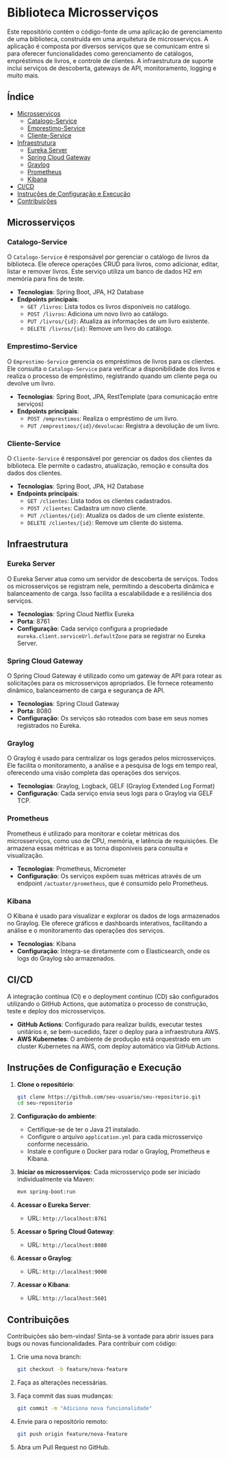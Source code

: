 # Biblioteca Microsserviços

Este repositório contém o código-fonte de uma aplicação de gerenciamento de uma biblioteca, construída em uma arquitetura de microsserviços. A aplicação é composta por diversos serviços que se comunicam entre si para oferecer funcionalidades como gerenciamento de catálogos, empréstimos de livros, e controle de clientes. A infraestrutura de suporte inclui serviços de descoberta, gateways de API, monitoramento, logging e muito mais.

## Índice

- [Microsserviços](#microsserviços)
  - [Catalogo-Service](#catalogo-service)
  - [Emprestimo-Service](#emprestimo-service)
  - [Cliente-Service](#cliente-service)
- [Infraestrutura](#infraestrutura)
  - [Eureka Server](#eureka-server)
  - [Spring Cloud Gateway](#spring-cloud-gateway)
  - [Graylog](#graylog)
  - [Prometheus](#prometheus)
  - [Kibana](#kibana)
- [CI/CD](#cicd)
- [Instruções de Configuração e Execução](#instruções-de-configuração-e-execução)
- [Contribuições](#contribuições)

## Microsserviços

### Catalogo-Service

O `Catalogo-Service` é responsável por gerenciar o catálogo de livros da biblioteca. Ele oferece operações CRUD para livros, como adicionar, editar, listar e remover livros. Este serviço utiliza um banco de dados H2 em memória para fins de teste.

- **Tecnologias**: Spring Boot, JPA, H2 Database
- **Endpoints principais**:
  - `GET /livros`: Lista todos os livros disponíveis no catálogo.
  - `POST /livros`: Adiciona um novo livro ao catálogo.
  - `PUT /livros/{id}`: Atualiza as informações de um livro existente.
  - `DELETE /livros/{id}`: Remove um livro do catálogo.

### Emprestimo-Service

O `Emprestimo-Service` gerencia os empréstimos de livros para os clientes. Ele consulta o `Catalogo-Service` para verificar a disponibilidade dos livros e realiza o processo de empréstimo, registrando quando um cliente pega ou devolve um livro.

- **Tecnologias**: Spring Boot, JPA, RestTemplate (para comunicação entre serviços)
- **Endpoints principais**:
  - `POST /emprestimos`: Realiza o empréstimo de um livro.
  - `PUT /emprestimos/{id}/devolucao`: Registra a devolução de um livro.

### Cliente-Service

O `Cliente-Service` é responsável por gerenciar os dados dos clientes da biblioteca. Ele permite o cadastro, atualização, remoção e consulta dos dados dos clientes.

- **Tecnologias**: Spring Boot, JPA, H2 Database
- **Endpoints principais**:
  - `GET /clientes`: Lista todos os clientes cadastrados.
  - `POST /clientes`: Cadastra um novo cliente.
  - `PUT /clientes/{id}`: Atualiza os dados de um cliente existente.
  - `DELETE /clientes/{id}`: Remove um cliente do sistema.

## Infraestrutura

### Eureka Server

O Eureka Server atua como um servidor de descoberta de serviços. Todos os microsserviços se registram nele, permitindo a descoberta dinâmica e balanceamento de carga. Isso facilita a escalabilidade e a resiliência dos serviços.

- **Tecnologias**: Spring Cloud Netflix Eureka
- **Porta**: 8761
- **Configuração**: Cada serviço configura a propriedade `eureka.client.serviceUrl.defaultZone` para se registrar no Eureka Server.

### Spring Cloud Gateway

O Spring Cloud Gateway é utilizado como um gateway de API para rotear as solicitações para os microsserviços apropriados. Ele fornece roteamento dinâmico, balanceamento de carga e segurança de API.

- **Tecnologias**: Spring Cloud Gateway
- **Porta**: 8080
- **Configuração**: Os serviços são roteados com base em seus nomes registrados no Eureka.

### Graylog

O Graylog é usado para centralizar os logs gerados pelos microsserviços. Ele facilita o monitoramento, a análise e a pesquisa de logs em tempo real, oferecendo uma visão completa das operações dos serviços.

- **Tecnologias**: Graylog, Logback, GELF (Graylog Extended Log Format)
- **Configuração**: Cada serviço envia seus logs para o Graylog via GELF TCP.

### Prometheus

Prometheus é utilizado para monitorar e coletar métricas dos microsserviços, como uso de CPU, memória, e latência de requisições. Ele armazena essas métricas e as torna disponíveis para consulta e visualização.

- **Tecnologias**: Prometheus, Micrometer
- **Configuração**: Os serviços expõem suas métricas através de um endpoint `/actuator/prometheus`, que é consumido pelo Prometheus.

### Kibana

O Kibana é usado para visualizar e explorar os dados de logs armazenados no Graylog. Ele oferece gráficos e dashboards interativos, facilitando a análise e o monitoramento das operações dos serviços.

- **Tecnologias**: Kibana
- **Configuração**: Integra-se diretamente com o Elasticsearch, onde os logs do Graylog são armazenados.

## CI/CD

A integração contínua (CI) e o deployment contínuo (CD) são configurados utilizando o GitHub Actions, que automatiza o processo de construção, teste e deploy dos microsserviços.

- **GitHub Actions**: Configurado para realizar builds, executar testes unitários e, se bem-sucedido, fazer o deploy para a infraestrutura AWS.
- **AWS Kubernetes**: O ambiente de produção está orquestrado em um cluster Kubernetes na AWS, com deploy automático via GitHub Actions.

## Instruções de Configuração e Execução

1. **Clone o repositório**:
   ```bash
   git clone https://github.com/seu-usuario/seu-repositorio.git
   cd seu-repositorio
   ```

2. **Configuração do ambiente**:
   - Certifique-se de ter o Java 21 instalado.
   - Configure o arquivo `application.yml` para cada microsserviço conforme necessário.
   - Instale e configure o Docker para rodar o Graylog, Prometheus e Kibana.

3. **Iniciar os microsserviços**:
   Cada microsserviço pode ser iniciado individualmente via Maven:
   ```bash
   mvn spring-boot:run
   ```

4. **Acessar o Eureka Server**:
   - URL: `http://localhost:8761`

5. **Acessar o Spring Cloud Gateway**:
   - URL: `http://localhost:8080`

6. **Acessar o Graylog**:
   - URL: `http://localhost:9000`

7. **Acessar o Kibana**:
   - URL: `http://localhost:5601`

## Contribuições

Contribuições são bem-vindas! Sinta-se à vontade para abrir issues para bugs ou novas funcionalidades. Para contribuir com código:

1. Crie uma nova branch:
   ```bash
   git checkout -b feature/nova-feature
   ```

2. Faça as alterações necessárias.

3. Faça commit das suas mudanças:
   ```bash
   git commit -m "Adiciona nova funcionalidade"
   ```

4. Envie para o repositório remoto:
   ```bash
   git push origin feature/nova-feature
   ```

5. Abra um Pull Request no GitHub.
```
